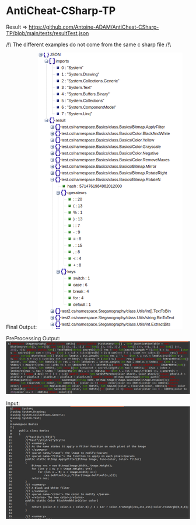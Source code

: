 # AntiCheat-CSharp-TP
Result => https://github.com/Antoine-ADAM/AntiCheat-CSharp-TP/blob/main/tests/resultTest.json

/!\\ The different examples do not come from the same c sharp file /!\\

Final Output:
![alt text](https://github.com/Antoine-ADAM/AntiCheat-CSharp-TP/blob/main/tests/resultTest.png?raw=true "Final output")

PreProcessing Output:
![alt text](https://github.com/Antoine-ADAM/AntiCheat-CSharp-TP/blob/main/tests/preProcessing.png?raw=true "PreProcessing output")

Input:
![alt text](https://github.com/Antoine-ADAM/AntiCheat-CSharp-TP/blob/main/tests/input.png?raw=true "Input")

